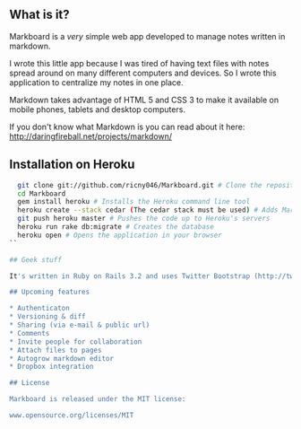 ## What is it?

Markboard is a *very* simple web app developed to manage notes written in markdown.

I wrote this little app because I was tired of having text files with notes spread around on many different computers and devices. So I wrote this application to centralize my notes in one place.

Markdown takes advantage of HTML 5 and CSS 3 to make it available on mobile phones, tablets and desktop computers.

If you don't know what Markdown is you can read about it here: http://daringfireball.net/projects/markdown/

## Installation on Heroku
```bash
  git clone git://github.com/ricny046/Markboard.git # Clone the repository
  cd Markboard 
  gem install heroku # Installs the Heroku command line tool
  heroku create --stack cedar (The cedar stack must be used) # Adds Markboard to Heroku
  git push heroku master # Pushes the code up to Heroku's servers
  heroku run rake db:migrate # Creates the database
  heroku open # Opens the application in your browser
``

## Geek stuff

It's written in Ruby on Rails 3.2 and uses Twitter Bootstrap (http://twitter.github.com/bootstrap/)

## Upcoming features

* Authenticaton
* Versioning & diff
* Sharing (via e-mail & public url)
* Comments
* Invite people for collaboration
* Attach files to pages
* Autogrow markdown editor
* Dropbox integration

## License

Markboard is released under the MIT license:

www.opensource.org/licenses/MIT

